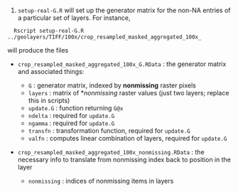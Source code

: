 1. `setup-real-G.R` will set up the generator matrix for the non-NA entries of a particular set of layers.  For instance, 
```
  Rscript setup-real-G.R ../geolayers/TIFF/100x/crop_resampled_masked_aggregated_100x_
```
will produce the files 
- `crop_resampled_masked_aggregated_100x_G.RData` : the generator matrix and associated things:
  - `G` : generator matrix, indexed by **nonmissing** raster pixels
  - `layers` : matrix of **nonmissing* raster values (just two layers; replace this in scripts)
  - `update.G` : function returning `G@x`
  - `ndelta` : required for `update.G`
  - `ngamma` : required for `update.G`
  - `transfn` : transformation function, required for `update.G`
  - `valfn` : computes linear combination of layers, required for `update.G`
 
- `crop_resampled_masked_aggregated_100x_nonmissing.RData` : the necessary info to translate from nonmissing index back to position in the layer
  - `nonmissing` : indices of nonmissing items in layers
